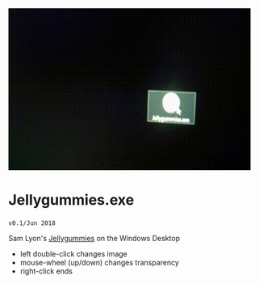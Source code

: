 <img src="https://raw.githubusercontent.com/mntn-dev/mntn-dev.github.io/master/_/jellygummies-windows-desktop.gif"/>

Jellygummies.exe
================
<code>v0.1/Jun 2018</code>

Sam Lyon's <a href="https://jellygummies.com/" target="_blank">Jellygummies</a> on the Windows Desktop

* left double-click changes image
* mouse-wheel (up/down) changes transparency
* right-click ends
